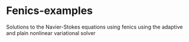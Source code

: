 # Fenics-examples
Solutions to the Navier-Stokes equations using fenics using the adaptive and plain nonlinear variational solver
